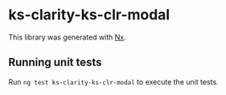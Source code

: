 # ks-clarity-ks-clr-modal

This library was generated with [Nx](https://nx.dev).

## Running unit tests

Run `ng test ks-clarity-ks-clr-modal` to execute the unit tests.
